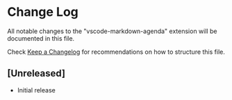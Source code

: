 # Change Log

All notable changes to the "vscode-markdown-agenda" extension will be documented in this file.

Check [Keep a Changelog](http://keepachangelog.com/) for recommendations on how to structure this file.

## [Unreleased]

- Initial release